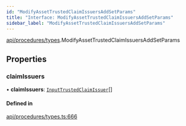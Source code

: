 ```yaml
---
id: "ModifyAssetTrustedClaimIssuersAddSetParams"
title: "Interface: ModifyAssetTrustedClaimIssuersAddSetParams"
sidebar_label: "ModifyAssetTrustedClaimIssuersAddSetParams"
---
```


[api/procedures/types](../../../../../modules/API/Procedures/Types/Types.md).ModifyAssetTrustedClaimIssuersAddSetParams

## Properties

### claimIssuers

• **claimIssuers**: [`InputTrustedClaimIssuer`](../../../../../modules/Types/Types.md#inputtrustedclaimissuer)[]

#### Defined in

[api/procedures/types.ts:666](https://github.com/PolymeshAssociation/polymesh-sdk/blob/acc2284c/src/api/procedures/types.ts#L666)
